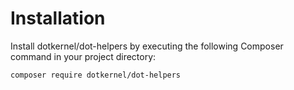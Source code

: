 # Installation

Install dotkernel/dot-helpers by executing the following Composer command in your project directory:

    composer require dotkernel/dot-helpers